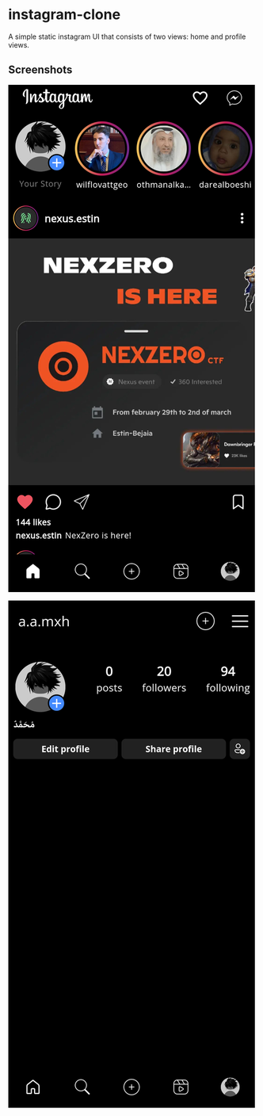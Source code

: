 # instagram-clone

A simple static instagram UI that consists of two views: home and profile views.

## Screenshots

![Alt text](screenshots\screenshot1.png)

![Alt text](screenshots\screenshot2.png)
